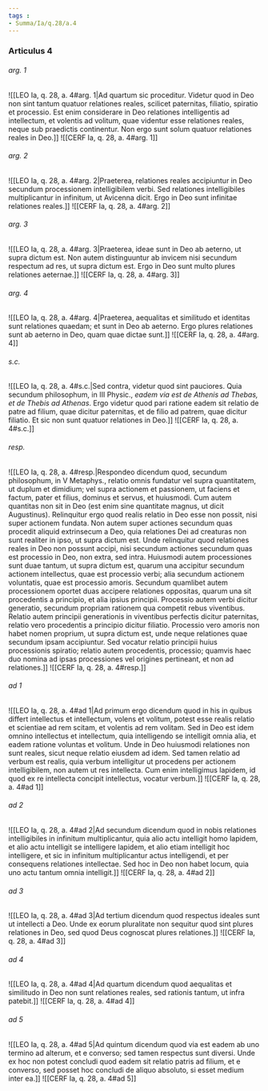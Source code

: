 ```yaml
---
tags : 
- Summa/Ia/q.28/a.4
---
```


### Articulus 4

###### arg. 1
![[LEO Ia, q. 28, a. 4#arg. 1|Ad quartum sic proceditur. Videtur quod in Deo non sint tantum quatuor relationes reales, scilicet paternitas, filiatio, spiratio et processio. Est enim considerare in Deo relationes intelligentis ad intellectum, et volentis ad volitum, quae videntur esse relationes reales, neque sub praedictis continentur. Non ergo sunt solum quatuor relationes reales in Deo.]]
![[CERF Ia, q. 28, a. 4#arg. 1]]

###### arg. 2
![[LEO Ia, q. 28, a. 4#arg. 2|Praeterea, relationes reales accipiuntur in Deo secundum processionem intelligibilem verbi. Sed relationes intelligibiles multiplicantur in infinitum, ut Avicenna dicit. Ergo in Deo sunt infinitae relationes reales.]]
![[CERF Ia, q. 28, a. 4#arg. 2]]

###### arg. 3
![[LEO Ia, q. 28, a. 4#arg. 3|Praeterea, ideae sunt in Deo ab aeterno, ut supra dictum est. Non autem distinguuntur ab invicem nisi secundum respectum ad res, ut supra dictum est. Ergo in Deo sunt multo plures relationes aeternae.]]
![[CERF Ia, q. 28, a. 4#arg. 3]]

###### arg. 4
![[LEO Ia, q. 28, a. 4#arg. 4|Praeterea, aequalitas et similitudo et identitas sunt relationes quaedam; et sunt in Deo ab aeterno. Ergo plures relationes sunt ab aeterno in Deo, quam quae dictae sunt.]]
![[CERF Ia, q. 28, a. 4#arg. 4]]

###### s.c.
![[LEO Ia, q. 28, a. 4#s.c.|Sed contra, videtur quod sint pauciores. Quia secundum philosophum, in III Physic., *eadem via est de Athenis ad Thebas, et de Thebis ad Athenas*. Ergo videtur quod pari ratione eadem sit relatio de patre ad filium, quae dicitur paternitas, et de filio ad patrem, quae dicitur filiatio. Et sic non sunt quatuor relationes in Deo.]]
![[CERF Ia, q. 28, a. 4#s.c.]]

###### resp.
![[LEO Ia, q. 28, a. 4#resp.|Respondeo dicendum quod, secundum philosophum, in V Metaphys., relatio omnis fundatur vel supra quantitatem, ut duplum et dimidium; vel supra actionem et passionem, ut faciens et factum, pater et filius, dominus et servus, et huiusmodi. Cum autem quantitas non sit in Deo (est enim sine quantitate magnus, ut dicit Augustinus). Relinquitur ergo quod realis relatio in Deo esse non possit, nisi super actionem fundata. Non autem super actiones secundum quas procedit aliquid extrinsecum a Deo, quia relationes Dei ad creaturas non sunt realiter in ipso, ut supra dictum est. Unde relinquitur quod relationes reales in Deo non possunt accipi, nisi secundum actiones secundum quas est processio in Deo, non extra, sed intra. Huiusmodi autem processiones sunt duae tantum, ut supra dictum est, quarum una accipitur secundum actionem intellectus, quae est processio verbi; alia secundum actionem voluntatis, quae est processio amoris. Secundum quamlibet autem processionem oportet duas accipere relationes oppositas, quarum una sit procedentis a principio, et alia ipsius principii. Processio autem verbi dicitur generatio, secundum propriam rationem qua competit rebus viventibus. Relatio autem principii generationis in viventibus perfectis dicitur paternitas, relatio vero procedentis a principio dicitur filiatio. Processio vero amoris non habet nomen proprium, ut supra dictum est, unde neque relationes quae secundum ipsam accipiuntur. Sed vocatur relatio principii huius processionis spiratio; relatio autem procedentis, processio; quamvis haec duo nomina ad ipsas processiones vel origines pertineant, et non ad relationes.]]
![[CERF Ia, q. 28, a. 4#resp.]]

###### ad 1
![[LEO Ia, q. 28, a. 4#ad 1|Ad primum ergo dicendum quod in his in quibus differt intellectus et intellectum, volens et volitum, potest esse realis relatio et scientiae ad rem scitam, et volentis ad rem volitam. Sed in Deo est idem omnino intellectus et intellectum, quia intelligendo se intelligit omnia alia, et eadem ratione voluntas et volitum. Unde in Deo huiusmodi relationes non sunt reales, sicut neque relatio eiusdem ad idem. Sed tamen relatio ad verbum est realis, quia verbum intelligitur ut procedens per actionem intelligibilem, non autem ut res intellecta. Cum enim intelligimus lapidem, id quod ex re intellecta concipit intellectus, vocatur verbum.]]
![[CERF Ia, q. 28, a. 4#ad 1]]

###### ad 2
![[LEO Ia, q. 28, a. 4#ad 2|Ad secundum dicendum quod in nobis relationes intelligibiles in infinitum multiplicantur, quia alio actu intelligit homo lapidem, et alio actu intelligit se intelligere lapidem, et alio etiam intelligit hoc intelligere, et sic in infinitum multiplicantur actus intelligendi, et per consequens relationes intellectae. Sed hoc in Deo non habet locum, quia uno actu tantum omnia intelligit.]]
![[CERF Ia, q. 28, a. 4#ad 2]]

###### ad 3
![[LEO Ia, q. 28, a. 4#ad 3|Ad tertium dicendum quod respectus ideales sunt ut intellecti a Deo. Unde ex eorum pluralitate non sequitur quod sint plures relationes in Deo, sed quod Deus cognoscat plures relationes.]]
![[CERF Ia, q. 28, a. 4#ad 3]]

###### ad 4
![[LEO Ia, q. 28, a. 4#ad 4|Ad quartum dicendum quod aequalitas et similitudo in Deo non sunt relationes reales, sed rationis tantum, ut infra patebit.]]
![[CERF Ia, q. 28, a. 4#ad 4]]

###### ad 5
![[LEO Ia, q. 28, a. 4#ad 5|Ad quintum dicendum quod via est eadem ab uno termino ad alterum, et e converso; sed tamen respectus sunt diversi. Unde ex hoc non potest concludi quod eadem sit relatio patris ad filium, et e converso, sed posset hoc concludi de aliquo absoluto, si esset medium inter ea.]]
![[CERF Ia, q. 28, a. 4#ad 5]]

